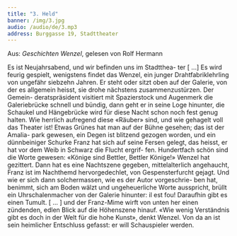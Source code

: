 ```yaml
---
title: "3. Held"
banner: /img/3.jpg
audio: /audio/de/3.mp3
address: Burggasse 19, Stadttheater
---
```


Aus: *Geschichten Wenzel*, gelesen von Rolf Hermann

Es ist Neujahrsabend, und wir befinden uns im Stadtthea-
ter [ ...] Es wird feurig gespielt, wenigstens findet das Wenzel,
ein junger Drahtfabriklehrling von ungefähr siebzehn Jahren.
Er steht oder sitzt oben auf der Galerie, von der es allgemein
heisst, sie drohe nächstens zusammenzustürzen. Der Gemein-
deratspräsident visitiert mit Spazierstock und Augenmerk die
Galeriebrücke schnell und bündig, dann geht er in seine Loge
hinunter, die Schaukel und Hängebrücke wird für diese Nacht
schon noch fest genug halten. Wie herrlich aufregend diese
«Räuber» sind, und wie gehagelt voll das Theater ist! Etwas
Grünes hat man auf der Bühne gesehen; das ist der Amalia-
park gewesen, ein Degen ist blitzend gezogen worden, und ein
dünnbeiniger Schurke Franz hat sich auf seine Fersen gelegt,
das heisst, er hat vor dem Weib in Schwarz die Flucht ergrif-
fen. Hundertfach schön sind die Worte gewesen: «Könige sind
Bettler, Bettler Könige!» Wenzel hat gezittert. Dann hat es eine
Nachtszene gegeben, mittelalterlich angehaucht, Franz ist im
Nachthemd hervorgedechlet, von Gespensterfurcht gejagt. Und
wie er sich dann solchermassen, wie es der Autor vorgeschrie-
ben hat, benimmt, sich am Boden wälzt und ungeheuerliche
Worte ausspricht, brüllt ein Uhrschalenmacher von der Galerie
hinunter: il est fou! Daraufhin gibt es einen Tumult. [ ... ] und
der Franz-Mime wirft von unten her einen zündenden, edlen
Blick auf die Höhenszene hinauf. «Wie wenig Verständnis gibt
es doch in der Welt für die hohe Kunst», denkt Wenzel. Von da
an ist sein heimlicher Entschluss gefasst: er will Schauspieler
werden.